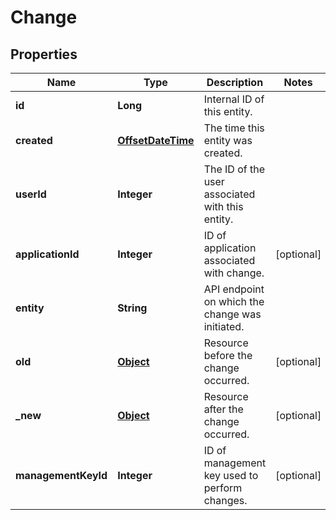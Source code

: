 

# Change

## Properties

Name | Type | Description | Notes
------------ | ------------- | ------------- | -------------
**id** | **Long** | Internal ID of this entity. | 
**created** | [**OffsetDateTime**](OffsetDateTime.md) | The time this entity was created. | 
**userId** | **Integer** | The ID of the user associated with this entity. | 
**applicationId** | **Integer** | ID of application associated with change. |  [optional]
**entity** | **String** | API endpoint on which the change was initiated. | 
**old** | [**Object**](.md) | Resource before the change occurred. |  [optional]
**_new** | [**Object**](.md) | Resource after the change occurred. |  [optional]
**managementKeyId** | **Integer** | ID of management key used to perform changes. |  [optional]



